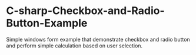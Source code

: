 # C-sharp-Checkbox-and-Radio-Button-Example
Simple windows form example that demonstrate checkbox and radio button and perform simple calculation based on user selection.
